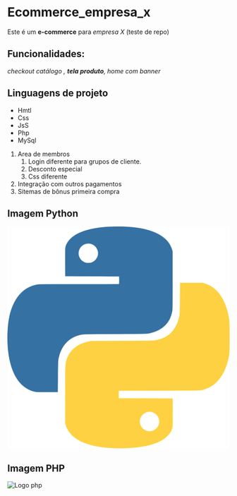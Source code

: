 # Ecommerce_empresa_x

Este é um **e-commerce** para *empresa X* (teste de repo)

## Funcionalidades:

_checkout catálogo , **tela produto**, home com banner_

## Linguagens de projeto

* Hmtl
* Css
* JsS
* Php
* MySql

1. Area de membros
    1. Login diferente para grupos de cliente.
    2. Desconto especial
    3. Css diferente
2. Integração com outros pagamentos
3. Sitemas de bônus primeira compra

## Imagem Python

![logo do python](python.png)

## Imagem PHP

![Logo php](https://www.google.com.br/search?q=png+php&source=lnms&tbm=isch&sa=X&ved=2ahUKEwiOp7C-kab5AhW-tJUCHff4DjUQ_AUoAXoECAEQAw&biw=1280&bih=577&dpr=1.5#imgrc=h1Ov0F4w_smJeM)




